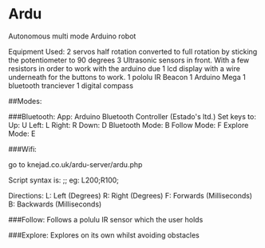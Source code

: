 # Ardu
Autonomous multi mode Arduino robot



Equipment Used:
2 servos half rotation converted to full rotation by sticking the potentiometer to 90 degrees
3 Ultrasonic sensors in front. With a few resistors in order to work with the arduino due
1 lcd display with a wire underneath for the buttons to work.
1 pololu IR Beacon
1 Arduino Mega
1 bluetooth tranciever
1 digital compass

##Modes:

###Bluetooth:
App: Arduino Bluetooth Controller (Estado's ltd.)
Set keys to:
Up: U
Left: L
Right: R
Down: D
Bluetooth Mode: B
Follow Mode: F
Explore Mode: E

###Wifi:

go to knejad.co.uk/ardu-server/ardu.php

Script syntax is:
<Direction><Amount>;<Direction><Amount>;
eg: L200;R100;

Directions:
L: Left (Degrees)
R: Right (Degrees)
F: Forwards (Milliseconds)
B: Backwards (Milliseconds)

###Follow:
Follows a polulu IR sensor which the user holds

###Explore:
Explores on its own whilst avoiding obstacles
